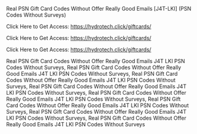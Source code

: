 Real PSN Gift Card Codes Without Offer Really Good Emails [J4T-LKI] (PSN Codes Without Surveys)

Click Here to Get Access: https://hydrotech.click/giftcards/

Click Here to Get Access: https://hydrotech.click/giftcards/

Click Here to Get Access: https://hydrotech.click/giftcards/

Real PSN Gift Card Codes Without Offer Really Good Emails J4T LKI PSN Codes Without Surveys, Real PSN Gift Card Codes Without Offer Really Good Emails J4T LKI PSN Codes Without Surveys, Real PSN Gift Card Codes Without Offer Really Good Emails J4T LKI PSN Codes Without Surveys, Real PSN Gift Card Codes Without Offer Really Good Emails J4T LKI PSN Codes Without Surveys, Real PSN Gift Card Codes Without Offer Really Good Emails J4T LKI PSN Codes Without Surveys, Real PSN Gift Card Codes Without Offer Really Good Emails J4T LKI PSN Codes Without Surveys, Real PSN Gift Card Codes Without Offer Really Good Emails J4T LKI PSN Codes Without Surveys, Real PSN Gift Card Codes Without Offer Really Good Emails J4T LKI PSN Codes Without Surveys
